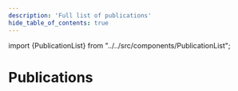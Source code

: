 ```yaml
---
description: 'Full list of publications'
hide_table_of_contents: true
---
```


import {PublicationList} from "../../src/components/PublicationList";


# Publications

<PublicationList/>


